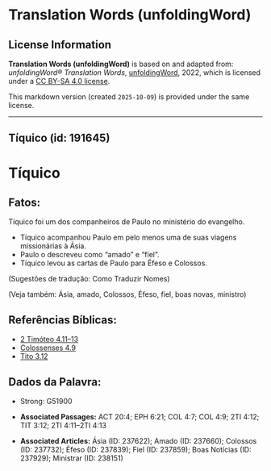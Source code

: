 # Translation Words (unfoldingWord)

## License Information

**Translation Words (unfoldingWord)** is based on and adapted from: _unfoldingWord® Translation Words_, [unfoldingWord](https://unfoldingword.org/utw), 2022, which is licensed under a [CC BY-SA 4.0 license](https://creativecommons.org/licenses/by-sa/4.0/legalcode.en).

This markdown version (created `2025-10-09`) is provided under the same license.



--------------------------------

## Tíquico (id: 191645)

Tíquico
=======

Fatos:
------

Tíquico foi um dos companheiros de Paulo no ministério do evangelho.

* Tíquico acompanhou Paulo em pelo menos uma de suas viagens missionárias à Ásia.
* Paulo o descreveu como “amado” e “fiel”.
* Tíquico levou as cartas de Paulo para Éfeso e Colossos.

(Sugestões de tradução: Como Traduzir Nomes)

(Veja também: Ásia, amado, Colossos, Éfeso, fiel, boas novas, ministro)

Referências Bíblicas:
---------------------

* [2 Timóteo 4\.11–13](https://ref.ly/2Tim4:11-2Tim4:13)
* [Colossenses 4\.9](https://ref.ly/Col4:9)
* [Tito 3\.12](https://ref.ly/Titus3:12)

Dados da Palavra:
-----------------

* Strong: G51900

* **Associated Passages:** ACT 20:4; EPH 6:21; COL 4:7; COL 4:9; 2TI 4:12; TIT 3:12; 2TI 4:11–2TI 4:13
* **Associated Articles:** Ásia (ID: 237622); Amado (ID: 237660); Colossos (ID: 237732); Éfeso (ID: 237839); Fiel (ID: 237859); Boas Notícias (ID: 237929); Ministrar (ID: 238151)

